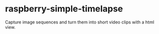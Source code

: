 # raspberry-simple-timelapse
Capture image sequences and turn them into short video clips with a html view.
